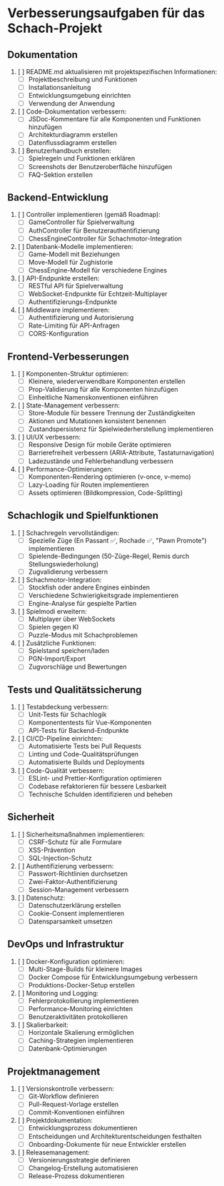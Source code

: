 # Verbesserungsaufgaben für das Schach-Projekt

## Dokumentation
1. [ ] README.md aktualisieren mit projektspezifischen Informationen:
   - [ ] Projektbeschreibung und Funktionen
   - [ ] Installationsanleitung
   - [ ] Entwicklungsumgebung einrichten
   - [ ] Verwendung der Anwendung
2. [ ] Code-Dokumentation verbessern:
   - [ ] JSDoc-Kommentare für alle Komponenten und Funktionen hinzufügen
   - [ ] Architekturdiagramm erstellen
   - [ ] Datenflussdiagramm erstellen
3. [ ] Benutzerhandbuch erstellen:
   - [ ] Spielregeln und Funktionen erklären
   - [ ] Screenshots der Benutzeroberfläche hinzufügen
   - [ ] FAQ-Sektion erstellen

## Backend-Entwicklung
1. [ ] Controller implementieren (gemäß Roadmap):
   - [ ] GameController für Spielverwaltung
   - [ ] AuthController für Benutzerauthentifizierung
   - [ ] ChessEngineController für Schachmotor-Integration
2. [ ] Datenbank-Modelle implementieren:
   - [ ] Game-Modell mit Beziehungen
   - [ ] Move-Modell für Zughistorie
   - [ ] ChessEngine-Modell für verschiedene Engines
3. [ ] API-Endpunkte erstellen:
   - [ ] RESTful API für Spielverwaltung
   - [ ] WebSocket-Endpunkte für Echtzeit-Multiplayer
   - [ ] Authentifizierungs-Endpunkte
4. [ ] Middleware implementieren:
   - [ ] Authentifizierung und Autorisierung
   - [ ] Rate-Limiting für API-Anfragen
   - [ ] CORS-Konfiguration

## Frontend-Verbesserungen
1. [ ] Komponenten-Struktur optimieren:
   - [ ] Kleinere, wiederverwendbare Komponenten erstellen
   - [ ] Prop-Validierung für alle Komponenten hinzufügen
   - [ ] Einheitliche Namenskonventionen einführen
2. [ ] State-Management verbessern:
   - [ ] Store-Module für bessere Trennung der Zuständigkeiten
   - [ ] Aktionen und Mutationen konsistent benennen
   - [ ] Zustandspersistenz für Spielwiederherstellung implementieren
3. [ ] UI/UX verbessern:
   - [ ] Responsive Design für mobile Geräte optimieren
   - [ ] Barrierefreiheit verbessern (ARIA-Attribute, Tastaturnavigation)
   - [ ] Ladezustände und Fehlerbehandlung verbessern
4. [ ] Performance-Optimierungen:
   - [ ] Komponenten-Rendering optimieren (v-once, v-memo)
   - [ ] Lazy-Loading für Routen implementieren
   - [ ] Assets optimieren (Bildkompression, Code-Splitting)

## Schachlogik und Spielfunktionen
1. [ ] Schachregeln vervollständigen:
   - [ ] Spezielle Züge (En Passant ✅, Rochade ✅, "Pawn Promote") implementieren
   - [ ] Spielende-Bedingungen (50-Züge-Regel, Remis durch Stellungswiederholung)
   - [ ] Zugvalidierung verbessern
2. [ ] Schachmotor-Integration:
   - [ ] Stockfish oder andere Engines einbinden
   - [ ] Verschiedene Schwierigkeitsgrade implementieren
   - [ ] Engine-Analyse für gespielte Partien
3. [ ] Spielmodi erweitern:
   - [ ] Multiplayer über WebSockets
   - [ ] Spielen gegen KI
   - [ ] Puzzle-Modus mit Schachproblemen
4. [ ] Zusätzliche Funktionen:
   - [ ] Spielstand speichern/laden
   - [ ] PGN-Import/Export
   - [ ] Zugvorschläge und Bewertungen

## Tests und Qualitätssicherung
1. [ ] Testabdeckung verbessern:
   - [ ] Unit-Tests für Schachlogik
   - [ ] Komponententests für Vue-Komponenten
   - [ ] API-Tests für Backend-Endpunkte
2. [ ] CI/CD-Pipeline einrichten:
   - [ ] Automatisierte Tests bei Pull Requests
   - [ ] Linting und Code-Qualitätsprüfungen
   - [ ] Automatisierte Builds und Deployments
3. [ ] Code-Qualität verbessern:
   - [ ] ESLint- und Prettier-Konfiguration optimieren
   - [ ] Codebase refaktorieren für bessere Lesbarkeit
   - [ ] Technische Schulden identifizieren und beheben

## Sicherheit
1. [ ] Sicherheitsmaßnahmen implementieren:
   - [ ] CSRF-Schutz für alle Formulare
   - [ ] XSS-Prävention
   - [ ] SQL-Injection-Schutz
2. [ ] Authentifizierung verbessern:
   - [ ] Passwort-Richtlinien durchsetzen
   - [ ] Zwei-Faktor-Authentifizierung
   - [ ] Session-Management verbessern
3. [ ] Datenschutz:
   - [ ] Datenschutzerklärung erstellen
   - [ ] Cookie-Consent implementieren
   - [ ] Datensparsamkeit umsetzen

## DevOps und Infrastruktur
1. [ ] Docker-Konfiguration optimieren:
   - [ ] Multi-Stage-Builds für kleinere Images
   - [ ] Docker Compose für Entwicklungsumgebung verbessern
   - [ ] Produktions-Docker-Setup erstellen
2. [ ] Monitoring und Logging:
   - [ ] Fehlerprotokollierung implementieren
   - [ ] Performance-Monitoring einrichten
   - [ ] Benutzeraktivitäten protokollieren
3. [ ] Skalierbarkeit:
   - [ ] Horizontale Skalierung ermöglichen
   - [ ] Caching-Strategien implementieren
   - [ ] Datenbank-Optimierungen

## Projektmanagement
1. [ ] Versionskontrolle verbessern:
   - [ ] Git-Workflow definieren
   - [ ] Pull-Request-Vorlage erstellen
   - [ ] Commit-Konventionen einführen
2. [ ] Projektdokumentation:
   - [ ] Entwicklungsprozess dokumentieren
   - [ ] Entscheidungen und Architekturentscheidungen festhalten
   - [ ] Onboarding-Dokumente für neue Entwickler erstellen
3. [ ] Releasemanagement:
   - [ ] Versionierungsstrategie definieren
   - [ ] Changelog-Erstellung automatisieren
   - [ ] Release-Prozess dokumentieren
